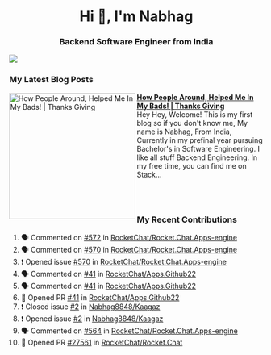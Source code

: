 
<h1 align="center">Hi 👋, I'm Nabhag</h1>
<h3 align="center">Backend Software Engineer from India</h3>

<img src="Twitter header - 2.png"/>

### My Latest Blog Posts 
<!-- HASHNODE_BLOG:START -->
<p align="left">
<a href="https://nabhagmotivaras.hashnode.dev//experience-2022" title="How People Around, Helped Me In My Bads!  | Thanks Giving"><img src="https://cdn.hashnode.com/res/hashnode/image/stock/unsplash/d1956810eb099b7959df44d932fa9fe4.jpeg" alt="How People Around, Helped Me In My Bads!  | Thanks Giving" width="250px" align="left" /></a>
<a href="https://nabhagmotivaras.hashnode.dev//experience-2022" title="How People Around, Helped Me In My Bads!  | Thanks Giving"><strong>How People Around, Helped Me In My Bads!  | Thanks Giving</strong></a>
<br/> Hey Hey, Welcome! This is my first blog so if you don't know me, My name is Nabhag, From India, Currently in my prefinal year pursuing Bachelor's in Software Engineering. I like all stuff Backend Engineering. In my free time, you can find me on Stack... </p> <br/> <br/>
<!-- HASHNODE_BLOG:END -->

### My Recent Contributions

<!--START_SECTION:activity-->
1. 🗣 Commented on [#572](https://github.com/RocketChat/Rocket.Chat.Apps-engine/issues/572) in [RocketChat/Rocket.Chat.Apps-engine](https://github.com/RocketChat/Rocket.Chat.Apps-engine)
2. 🗣 Commented on [#570](https://github.com/RocketChat/Rocket.Chat.Apps-engine/issues/570) in [RocketChat/Rocket.Chat.Apps-engine](https://github.com/RocketChat/Rocket.Chat.Apps-engine)
3. ❗️ Opened issue [#570](https://github.com/RocketChat/Rocket.Chat.Apps-engine/issues/570) in [RocketChat/Rocket.Chat.Apps-engine](https://github.com/RocketChat/Rocket.Chat.Apps-engine)
4. 🗣 Commented on [#41](https://github.com/RocketChat/Apps.Github22/issues/41) in [RocketChat/Apps.Github22](https://github.com/RocketChat/Apps.Github22)
5. 🗣 Commented on [#41](https://github.com/RocketChat/Apps.Github22/issues/41) in [RocketChat/Apps.Github22](https://github.com/RocketChat/Apps.Github22)
6. 💪 Opened PR [#41](https://github.com/RocketChat/Apps.Github22/pull/41) in [RocketChat/Apps.Github22](https://github.com/RocketChat/Apps.Github22)
7. ❗️ Closed issue [#2](https://github.com/Nabhag8848/Kaagaz/issues/2) in [Nabhag8848/Kaagaz](https://github.com/Nabhag8848/Kaagaz)
8. ❗️ Opened issue [#2](https://github.com/Nabhag8848/Kaagaz/issues/2) in [Nabhag8848/Kaagaz](https://github.com/Nabhag8848/Kaagaz)
9. 🗣 Commented on [#564](https://github.com/RocketChat/Rocket.Chat.Apps-engine/issues/564) in [RocketChat/Rocket.Chat.Apps-engine](https://github.com/RocketChat/Rocket.Chat.Apps-engine)
10. 💪 Opened PR [#27561](https://github.com/RocketChat/Rocket.Chat/pull/27561) in [RocketChat/Rocket.Chat](https://github.com/RocketChat/Rocket.Chat)
<!--END_SECTION:activity-->


